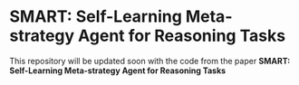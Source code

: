 # SMART: Self-Learning Meta-strategy Agent for Reasoning Tasks

This repository will be updated soon with the code from the paper **SMART: Self-Learning Meta-strategy Agent for Reasoning Tasks**
